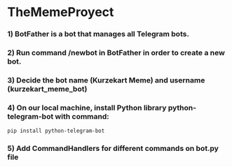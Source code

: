 # TheMemeProyect

### 1) BotFather is a bot that manages all Telegram bots.
### 2) Run command /newbot in BotFather in order to create a new bot.
### 3) Decide the bot name (Kurzekart Meme) and username (kurzekart_meme_bot)
### 4) On our local machine, install Python library python-telegram-bot with command:

    pip install python-telegram-bot

### 5) Add CommandHandlers for different commands on bot.py file

